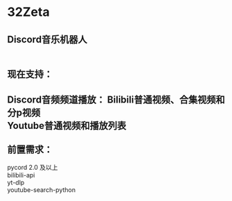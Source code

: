 # 32Zeta
Discord音乐机器人<br>
<br>
<br>
现在支持：
---------
Discord音频频道播放：
  Bilibili普通视频、合集视频和分p视频<br>
  Youtube普通视频和播放列表<br>
<br>
前置需求：
--------
pycord 2.0 及以上<br>
bilibili-api<br>
yt-dlp<br>
youtube-search-python<br>

